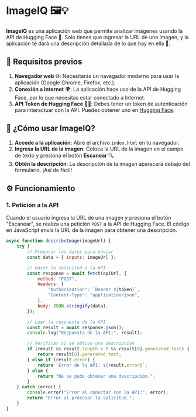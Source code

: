 # ImageIQ 🖼️💡

**ImageIQ** es una aplicación web que permite analizar imágenes usando la API de Hugging Face 🤖. Solo tienes que ingresar la URL de una imagen, y la aplicación te dará una descripción detallada de lo que hay en ella 📄.

## 🚀 Requisitos previos

1. **Navegador web** 🌐: Necesitarás un navegador moderno para usar la aplicación (Google Chrome, Firefox, etc.).
2. **Conexión a Internet** 🌍: La aplicación hace uso de la API de Hugging Face, por lo que necesitas estar conectado a Internet.
3. **API Token de Hugging Face** 🧑‍💻: Debes tener un token de autenticación para interactuar con la API. Puedes obtener uno en [Hugging Face](https://huggingface.co/).

## 📝 ¿Cómo usar ImageIQ?

1. **Accede a la aplicación**: Abre el archivo `index.html` en tu navegador.
2. **Ingresa la URL de la imagen**: Coloca la URL de la imagen en el campo de texto y presiona el botón **Escanear** 🔍.
3. **Obtén la descripción**: La descripción de la imagen aparecerá debajo del formulario. ¡Así de fácil!

## ⚙️ Funcionamiento

### 1. **Petición a la API**

Cuando el usuario ingresa la URL de una imagen y presiona el botón "Escanear", se realiza una petición `POST` a la API de Hugging Face. El código en JavaScript envía la URL de la imagen para obtener una descripción.

```javascript
async function describeImage(imageUrl) {
    try {
        // Preparar los datos para enviar
        const data = { inputs: imageUrl };

        // Hacer la solicitud a la API
        const response = await fetch(apiUrl, {
            method: "POST",
            headers: {
                "Authorization": `Bearer ${token}`,
                "Content-Type": "application/json",
            },
            body: JSON.stringify(data),
        });

        // Leer la respuesta de la API
        const result = await response.json();
        console.log("Respuesta de la API:", result);

        // Verificar si se obtuvo una descripción
        if (result && result.length > 0 && result[0].generated_text) {
            return result[0].generated_text;
        } else if (result.error) {
            return `Error de la API: ${result.error}`;
        } else {
            return "No se pudo obtener una descripción.";
        }
    } catch (error) {
        console.error("Error al conectar con la API:", error);
        return "Error al procesar la solicitud.";
    }
}
